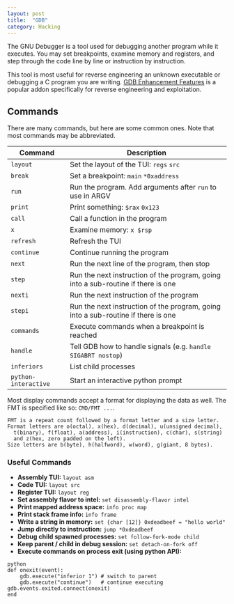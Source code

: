 ```yaml
---
layout: post
title:  "GDB"
category: Hacking
---
```


The GNU Debugger is a tool used for debugging another program while
it executes. You may set breakpoints, examine memory and registers,
and step through the code line by line or instruction by instruction.

This tool is most useful for reverse engineering an unknown
executable or debugging a C program you are writing.  [GDB Enhancement
Features](https://github.com/hugsy/gef) is a popular addon specifically
for reverse engineering and exploitation.

## Commands
There are many commands, but here are some common ones. Note that most
commands may be abbreviated.

| Command | Description |
| ------- | ----------- |
| `layout` | Set the layout of the TUI: `regs` `src` |
| `break` | Set a breakpoint: `main` `*0xaddress` |
| `run` | Run the program. Add arguments after `run` to use in ARGV |
| `print` | Print something: `$rax` `0x123` |
| `call` | Call a function in the program |
| `x` | Examine memory: `x $rsp` |
| `refresh` | Refresh the TUI |
| `continue` | Continue running the program |
| `next` | Run the next line of the program, then stop |
| `step` | Run the next instruction of the program, going into a sub-routine if there is one |
| `nexti` | Run the next instruction of the program |
| `stepi` | Run the next instruction of the program, going into a sub-routine if there is one |
| `commands` | Execute commands when a breakpoint is reached |
| `handle` | Tell GDB how to handle signals (e.g. `handle SIGABRT nostop`) |
| `inferiors` | List child processes |
| `python-interactive` | Start an interactive python prompt |

Most display commands accept a format for displaying the data as well.
The FMT is specified like so: `CMD/FMT ...`.

```
FMT is a repeat count followed by a format letter and a size letter.
Format letters are o(octal), x(hex), d(decimal), u(unsigned decimal),
  t(binary), f(float), a(address), i(instruction), c(char), s(string)
  and z(hex, zero padded on the left).
Size letters are b(byte), h(halfword), w(word), g(giant, 8 bytes).
```

### Useful Commands

* **Assembly TUI:** `layout asm`
* **Code TUI:** `layout src`
* **Register TUI:** `layout reg`
* **Set assembly flavor to intel:** `set disassembly-flavor intel`
* **Print mapped address space:** `info proc map`
* **Print stack frame info:** `info frame`
* **Write a string in memory:** `set {char [12]} 0xdeadbeef = "hello world"`
* **Jump directly to instruction:** `jump *0xdeadbeef`
* **Debug child spawned processes:** `set follow-fork-mode child`
* **Keep parent / child in debug session:** `set detach-on-fork off`
* **Execute commands on process exit (using python API):**
```
python
def onexit(event):
    gdb.execute("inferior 1") # switch to parent
    gdb.execute("continue")   # continue executing
gdb.events.exited.connect(onexit)
end
```
